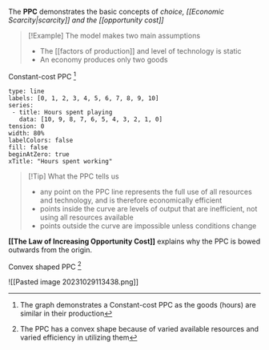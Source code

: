The **PPC** demonstrates the basic concepts of *choice, [[Economic Scarcity|scarcity]] and the [[opportunity cost]]*

> [!Example] The model makes two main assumptions
> - The [[factors of production]] and level of technology is static
> - An economy produces only two goods



Constant-cost PPC [^1]  
 ```chart
type: line
labels: [0, 1, 2, 3, 4, 5, 6, 7, 8, 9, 10]
series:
  - title: Hours spent playing 
    data: [10, 9, 8, 7, 6, 5, 4, 3, 2, 1, 0]
tension: 0
width: 80%
labelColors: false
fill: false
beginAtZero: true
xTitle: "Hours spent working"

```
[^1]: The graph demonstrates a Constant-cost PPC as the goods (hours) are similar in their production


> [!Tip] What the PPC tells us
> - any point on the PPC line represents the full use of all resources and technology, and is therefore economically efficient
> - points inside the curve are levels of output that are inefficient, not using all resources available
> - points outside the curve are impossible unless conditions change


**[[The Law of Increasing Opportunity Cost]]** explains why the PPC is bowed outwards from the origin. 

Convex shaped PPC [^2]

![[Pasted image 20231029113438.png]]

[^2]: The PPC has a convex shape because of varied available resources and varied efficiency in utilizing them